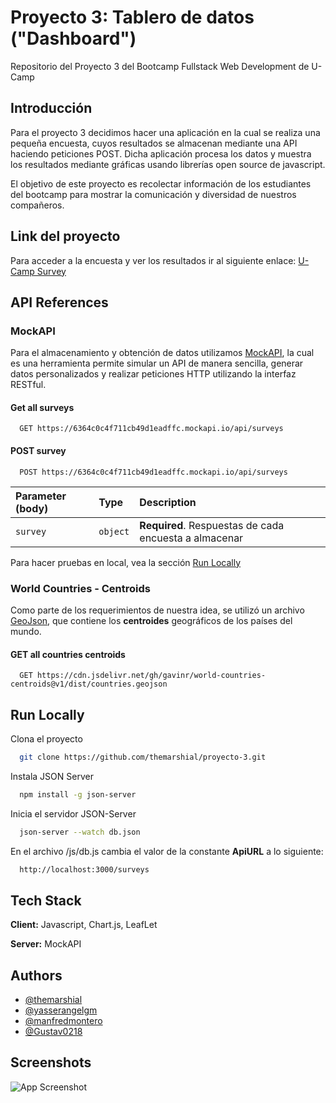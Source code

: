 
# Proyecto 3: Tablero de datos ("Dashboard")

Repositorio del Proyecto 3 del Bootcamp Fullstack Web Development de U-Camp

## Introducción

Para el proyecto 3 decidimos hacer una aplicación en la cual se realiza una pequeña encuesta, cuyos resultados se almacenan mediante una API haciendo peticiones POST. Dicha aplicación procesa los datos y muestra los resultados mediante gráficas usando librerías open source de javascript.

El objetivo de este proyecto es recolectar información de los estudiantes del bootcamp para mostrar la comunicación y diversidad de nuestros compañeros.

## Link del proyecto

Para acceder a la encuesta y ver los resultados ir al siguiente enlace:
[U-Camp Survey](https://themarshial.github.io/proyecto-3/)
## API References

### MockAPI

Para el almacenamiento y obtención de datos utilizamos [MockAPI](https://mockapi.io/), la cual es una herramienta permite simular un API de manera sencilla, generar datos personalizados y realizar peticiones HTTP utilizando la interfaz RESTful.

#### Get all surveys

```http
  GET https://6364c0c4f711cb49d1eadffc.mockapi.io/api/surveys
```

#### POST survey

```http
  POST https://6364c0c4f711cb49d1eadffc.mockapi.io/api/surveys
```

| Parameter (body) | Type     | Description                                           |
| :--------------- | :------- | :---------------------------------------------------- |
| `survey`         | `object` | **Required**. Respuestas de cada encuesta a almacenar |


Para hacer pruebas en local, vea la sección [Run Locally](#item1) 

### World Countries - Centroids

Como parte de los requerimientos de nuestra idea, se utilizó un archivo [GeoJson](https://geojson.org/), que contiene los **centroides** geográficos de los países del mundo.

#### GET all countries centroids

```http
  GET https://cdn.jsdelivr.net/gh/gavinr/world-countries-centroids@v1/dist/countries.geojson
```

## Run Locally

Clona el proyecto

```bash
  git clone https://github.com/themarshial/proyecto-3.git
```

Instala JSON Server 

```bash
  npm install -g json-server
```

Inicia el servidor JSON-Server

```bash
  json-server --watch db.json
```

En el archivo /js/db.js cambia el valor de la constante **ApiURL** a lo siguiente:

```bash
  http://localhost:3000/surveys
```


## Tech Stack

**Client:** Javascript, Chart.js, LeafLet

**Server:** MockAPI


## Authors

- [@themarshial](https://github.com/themarshial)
- [@yasserangelgm](https://github.com/yasserangelgm)
- [@manfredmontero](https://github.com/manfredmontero)
- [@Gustav0218](https://github.com/Gustav0218)
## Screenshots

![App Screenshot](https://i.ibb.co/GCw8Lxd/scsh-1.jpg)


